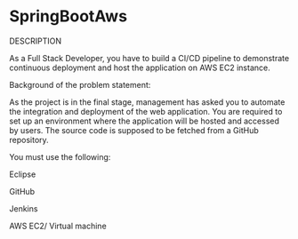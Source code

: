 # SpringBootAws

DESCRIPTION

As a Full Stack Developer, you have to build a CI/CD pipeline to demonstrate continuous deployment and host the application on AWS EC2 instance.

 

Background of the problem statement: 

As the project is in the final stage, management has asked you to automate the integration and deployment of the web application. You are required to set up an environment where the application will be hosted and accessed by users. The source code is supposed to be fetched from a GitHub repository.

 

You must use the following: 

Eclipse

GitHub

Jenkins

AWS EC2/ Virtual machine
